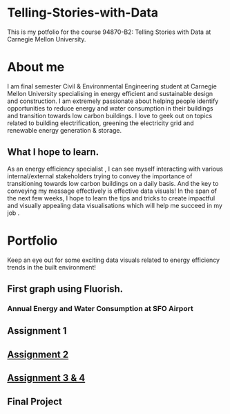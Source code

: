 # Telling-Stories-with-Data
This is my potfolio for the course 94870-B2: Telling Stories with Data at Carnegie Mellon University.

# About me
I am final semester Civil & Environmental Engineering student at Carnegie Mellon University specialising in energy efficient and sustainable design and construction. I am extremely passionate about helping people identify opportunities to reduce energy and water consumption in their buildings and transition towards low carbon buildings. I love to geek out on topics related to building electrification, greening the electricity grid and renewable energy generation & storage.

## What I hope to learn.
As an energy efficiency specialist , I can see myself interacting with various internal/external stakeholders trying to convey the importance of transitioning towards low carbon buildings on a daily basis. And the key to conveying my message effectively is effective data visuals! In the span of the next few weeks, I hope to learn the tips and tricks to create impactful and visually appealing data visualisations which will help me succeed in my job .

# Portfolio
Keep an eye out for some exciting data visuals related to energy efficiency trends in the built environment!

## First graph using Fluorish.

### Annual Energy and Water Consumption at SFO Airport
<div class="flourish-embed flourish-chart" data-src="visualisation/7644550"><script src="https://public.flourish.studio/resources/embed.js"></script></div>

## Assignment 1

## [Assignment 2](/datavizassignment2.md)

## [Assignment 3 & 4](/datavizassignment3&4.md)


## Final Project
